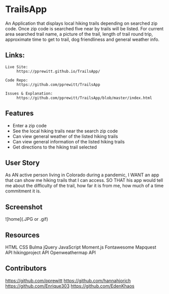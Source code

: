 # TrailsApp
An Application that displays local hiking trails depending on searched zip code. Once zip code is searched five near by trails will be listed. For current area searched trail name, a picture of the trail, length of trail round trip, approximate time to get to trail, dog friendliness and general weather info. 

## Links:
```
Live Site: 
     https://pprewitt.github.io/TrailsApp/
   
Code Repo: 
     https://github.com/pprewitt/TrailsApp
  
Issues & Explanation:
     https://github.com/pprewitt/TrailsApp/blob/master/index.html

```
## Features
* Enter a zip code
* See the local hiking trails near the search zip code
* Can view general weather of the listed hiking trails
* Can view general information of the listed hiking trails
* Get directions to the hiking trail selected

## User Story
As AN active person living in Colorado during a pandemic,
I WANT an app that can show me hiking trails that I can access.
SO THAT his app would tell me about the difficulty of the trail, how far it is from me, how much of a time commitment it is. 

## Screenshot
![home](.JPG or .gif)

## Resources
HTML
CSS
Bulma
jQuery 
JavaScript
Moment.js
Fontawesome
Mapquest API
hikingproject API
Openweathermap API

## Contributors
https://github.com/pprewitt
https://github.com/hannahjorich
https://github.com/Enrique303
https://github.com/EdenKhaos
